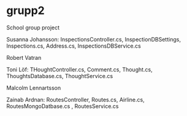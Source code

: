 # grupp2
School group project

Susanna Johansson: InspectionsController.cs, InspectionDBSettings, Inspections.cs, Address.cs, InspectionsDBService.cs

Robert Vatran

Toni Löf: THoughtController.cs, Comment.cs, Thought.cs, ThoughtsDatabase.cs, ThoughtService.cs

Malcolm Lennartsson

Zainab Ardnan: RoutesController, Routes.cs, Airline.cs, RoutesMongoDatbase.cs , RoutesService.cs
